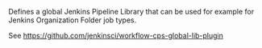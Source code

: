 Defines a global Jenkins Pipeline Library that can be used for example for Jenkins Organization Folder job types.

See https://github.com/jenkinsci/workflow-cps-global-lib-plugin